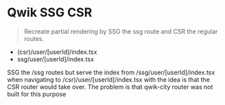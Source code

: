 # Qwik SSG CSR
> Recreate partial rendering by SSG the ssg route and CSR the regular routes.

* (csr)/user/[userId]/index.tsx
* ssg/user/[userId]/index.tsx

SSG the /ssg routes but serve the index from /ssg/user/[userId]/index.tsx when navigating to /csr)/user/[userId]/index.tsx with the idea is that the CSR router would take over. The problem is that qwik-city router was not built for this purpose
